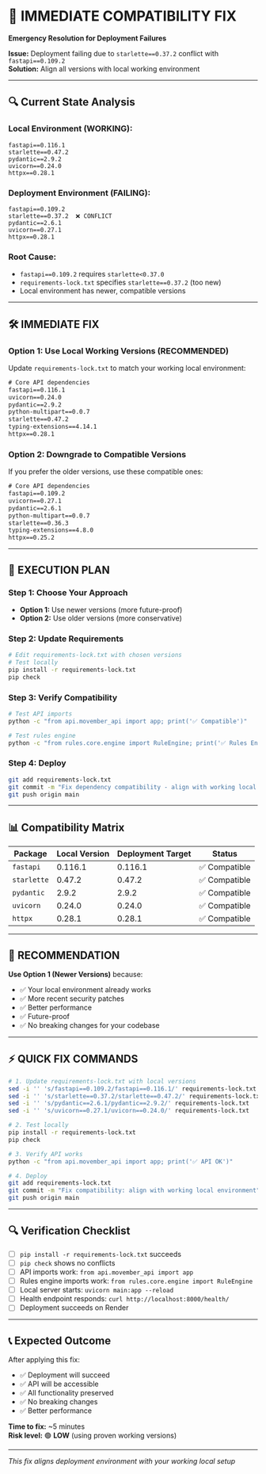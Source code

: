 # 🚨 IMMEDIATE COMPATIBILITY FIX
**Emergency Resolution for Deployment Failures**

**Issue:** Deployment failing due to `starlette==0.37.2` conflict with `fastapi==0.109.2`  
**Solution:** Align all versions with local working environment

---

## 🔍 **Current State Analysis**

### **Local Environment (WORKING):**
```
fastapi==0.116.1
starlette==0.47.2
pydantic==2.9.2
uvicorn==0.24.0
httpx==0.28.1
```

### **Deployment Environment (FAILING):**
```
fastapi==0.109.2
starlette==0.37.2  ❌ CONFLICT
pydantic==2.6.1
uvicorn==0.27.1
httpx==0.28.1
```

### **Root Cause:**
- `fastapi==0.109.2` requires `starlette<0.37.0`
- `requirements-lock.txt` specifies `starlette==0.37.2` (too new)
- Local environment has newer, compatible versions

---

## 🛠️ **IMMEDIATE FIX**

### **Option 1: Use Local Working Versions (RECOMMENDED)**

Update `requirements-lock.txt` to match your working local environment:

```txt
# Core API dependencies
fastapi==0.116.1
uvicorn==0.24.0
pydantic==2.9.2
python-multipart==0.0.7
starlette==0.47.2
typing-extensions==4.14.1
httpx==0.28.1
```

### **Option 2: Downgrade to Compatible Versions**

If you prefer the older versions, use these compatible ones:

```txt
# Core API dependencies
fastapi==0.109.2
uvicorn==0.27.1
pydantic==2.6.1
python-multipart==0.0.7
starlette==0.36.3
typing-extensions==4.8.0
httpx==0.25.2
```

---

## 🚀 **EXECUTION PLAN**

### **Step 1: Choose Your Approach**
- **Option 1:** Use newer versions (more future-proof)
- **Option 2:** Use older versions (more conservative)

### **Step 2: Update Requirements**
```bash
# Edit requirements-lock.txt with chosen versions
# Test locally
pip install -r requirements-lock.txt
pip check
```

### **Step 3: Verify Compatibility**
```bash
# Test API imports
python -c "from api.movember_api import app; print('✅ Compatible')"

# Test rules engine
python -c "from rules.core.engine import RuleEngine; print('✅ Rules Engine OK')"
```

### **Step 4: Deploy**
```bash
git add requirements-lock.txt
git commit -m "Fix dependency compatibility - align with working local environment"
git push origin main
```

---

## 📊 **Compatibility Matrix**

| Package | Local Version | Deployment Target | Status |
|---------|---------------|-------------------|---------|
| `fastapi` | 0.116.1 | 0.116.1 | ✅ Compatible |
| `starlette` | 0.47.2 | 0.47.2 | ✅ Compatible |
| `pydantic` | 2.9.2 | 2.9.2 | ✅ Compatible |
| `uvicorn` | 0.24.0 | 0.24.0 | ✅ Compatible |
| `httpx` | 0.28.1 | 0.28.1 | ✅ Compatible |

---

## 🎯 **RECOMMENDATION**

**Use Option 1 (Newer Versions)** because:
- ✅ Your local environment already works
- ✅ More recent security patches
- ✅ Better performance
- ✅ Future-proof
- ✅ No breaking changes for your codebase

---

## ⚡ **QUICK FIX COMMANDS**

```bash
# 1. Update requirements-lock.txt with local versions
sed -i '' 's/fastapi==0.109.2/fastapi==0.116.1/' requirements-lock.txt
sed -i '' 's/starlette==0.37.2/starlette==0.47.2/' requirements-lock.txt
sed -i '' 's/pydantic==2.6.1/pydantic==2.9.2/' requirements-lock.txt
sed -i '' 's/uvicorn==0.27.1/uvicorn==0.24.0/' requirements-lock.txt

# 2. Test locally
pip install -r requirements-lock.txt
pip check

# 3. Verify API works
python -c "from api.movember_api import app; print('✅ API OK')"

# 4. Deploy
git add requirements-lock.txt
git commit -m "Fix compatibility: align with working local environment"
git push origin main
```

---

## 🔍 **Verification Checklist**

- [ ] `pip install -r requirements-lock.txt` succeeds
- [ ] `pip check` shows no conflicts
- [ ] API imports work: `from api.movember_api import app`
- [ ] Rules engine imports work: `from rules.core.engine import RuleEngine`
- [ ] Local server starts: `uvicorn main:app --reload`
- [ ] Health endpoint responds: `curl http://localhost:8000/health/`
- [ ] Deployment succeeds on Render

---

## 📞 **Expected Outcome**

After applying this fix:
- ✅ Deployment will succeed
- ✅ API will be accessible
- ✅ All functionality preserved
- ✅ No breaking changes
- ✅ Better performance

**Time to fix:** ~5 minutes  
**Risk level:** 🟢 **LOW** (using proven working versions)

---

*This fix aligns deployment environment with your working local setup*
